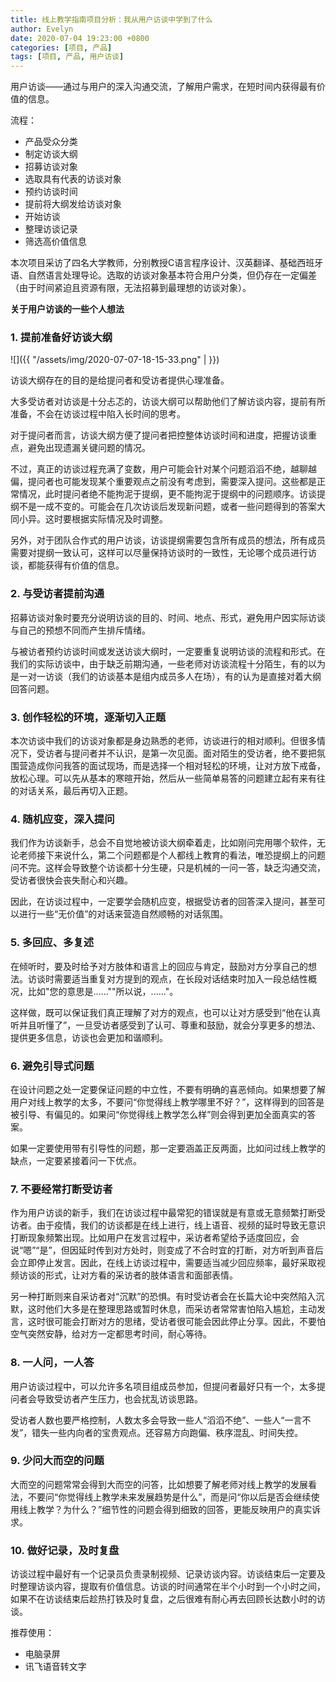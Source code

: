 ```yaml
---
title: 线上教学指南项目分析：我从用户访谈中学到了什么
author: Evelyn
date: 2020-07-04 19:23:00 +0800
categories: [项目, 产品]
tags: [项目, 产品, 用户访谈]
---
```

用户访谈——通过与用户的深入沟通交流，了解用户需求，在短时间内获得最有价值的信息。

流程： 
- 产品受众分类
- 制定访谈大纲
- 招募访谈对象
- 选取具有代表的访谈对象
- 预约访谈时间
- 提前将大纲发给访谈对象
- 开始访谈
- 整理访谈记录
- 筛选高价值信息

本次项目采访了四名大学教师，分别教授C语言程序设计、汉英翻译、基础西班牙语、自然语言处理导论。选取的访谈对象基本符合用户分类，但仍存在一定偏差（由于时间紧迫且资源有限，无法招募到最理想的访谈对象）。

**关于用户访谈的一些个人想法**

### 1. 提前准备好访谈大纲

![]({{ "/assets/img/2020-07-07-18-15-33.png" |  }})

访谈大纲存在的目的是给提问者和受访者提供心理准备。

大多受访者对访谈是十分忐忑的，访谈大纲可以帮助他们了解访谈内容，提前有所准备，不会在访谈过程中陷入长时间的思考。

对于提问者而言，访谈大纲方便了提问者把控整体访谈时间和进度，把握访谈重点，避免出现遗漏关键问题的情况。

不过，真正的访谈过程充满了变数，用户可能会针对某个问题滔滔不绝，越聊越偏，提问者也可能发现某个重要观点之前没有考虑到，需要深入提问。这些都是正常情况，此时提问者绝不能拘泥于提纲，更不能拘泥于提纲中的问题顺序。访谈提纲不是一成不变的。可能会在几次访谈后发现新问题，或者一些问题得到的答案大同小异。这时要根据实际情况及时调整。

另外，对于团队合作式的用户访谈，访谈提纲需要包含所有成员的想法，所有成员需要对提纲一致认可，这样可以尽量保持访谈时的一致性，无论哪个成员进行访谈，都能获得有价值的信息。

### 2. 与受访者提前沟通

招募访谈对象时要充分说明访谈的目的、时间、地点、形式，避免用户因实际访谈与自己的预想不同而产生排斥情绪。

与被访者预约访谈时间或发送访谈大纲时，一定要重复说明访谈的流程和形式。在我们的实际访谈中，由于缺乏前期沟通，一些老师对访谈流程十分陌生，有的以为是一对一访谈（我们的访谈基本是组内成员多人在场），有的认为是直接对着大纲回答问题。

### 3. 创作轻松的环境，逐渐切入正题

本次访谈中我们的访谈对象都是身边熟悉的老师，访谈进行的相对顺利。但很多情况下，受访者与提问者并不认识，是第一次见面。面对陌生的受访者，绝不要把氛围营造成你问我答的面试现场，而是选择一个相对轻松的环境，让对方放下戒备，放松心理。可以先从基本的寒暄开始，然后从一些简单易答的问题建立起有来有往的对话关系，最后再切入正题。

### 4. 随机应变，深入提问

我们作为访谈新手，总会不自觉地被访谈大纲牵着走，比如刚问完用哪个软件，无论老师接下来说什么，第二个问题都是个人都线上教育的看法，唯恐提纲上的问题问不完。这样会导致整个访谈都十分生硬，只是机械的一问一答，缺乏沟通交流，受访者很快会丧失耐心和兴趣。

因此，在访谈过程中，一定要学会随机应变，根据受访者的回答深入提问，甚至可以进行一些“无价值”的对话来营造自然顺畅的对话氛围。

### 5. 多回应、多复述

在倾听时，要及时给予对方肢体和语言上的回应与肯定，鼓励对方分享自己的想法。访谈时需要适当重复对方提到的观点，在长段对话结束时加入一段总结性概况，比如"您的意思是......""所以说，......"。

这样做，既可以保证我们真正理解了对方的观点，也可以让对方感受到“他在认真听并且听懂了”，一旦受访者感受到了认可、尊重和鼓励，就会分享更多的想法、提供更多信息，访谈也会更加和谐顺利。

### 6. 避免引导式问题

在设计问题之处一定要保证问题的中立性，不要有明确的喜恶倾向。如果想要了解用户对线上教学的太多，不要问“你觉得线上教学哪里不好？”，这样得到的回答是被引导、有偏见的。如果问“你觉得线上教学怎么样”则会得到更加全面真实的答案。

如果一定要使用带有引导性的问题，那一定要涵盖正反两面，比如问过线上教学的缺点，一定要紧接着问一下优点。

### 7. 不要经常打断受访者

作为用户访谈的新手，我们在访谈过程中最常犯的错误就是有意或无意频繁打断受访者。由于疫情，我们的访谈都是在线上进行，线上语音、视频的延时导致无意识打断现象频繁出现。比如用户在发言过程中，采访者希望给予适度回应，会说“嗯”“是”，但因延时传到对方处时，则变成了不合时宜的打断，对方听到声音后会立即停止发言。因此，在线上访谈过程中，需要适当减少回应频率，最好采取视频访谈的形式，让对方看的采访者的肢体语言和面部表情。

另一种打断则来自采访者对“沉默”的恐惧。有时受访者会在长篇大论中突然陷入沉默，这时他们大多是在整理思路或暂时休息，而采访者常常害怕陷入尴尬，主动发言，这时很可能会打断对方的思绪，受访者很可能会因此停止分享。因此，不要怕空气突然安静，给对方一定都思考时间，耐心等待。

### 8. 一人问，一人答

用户访谈过程中，可以允许多名项目组成员参加，但提问者最好只有一个，太多提问者会导致受访者产生压力，也会扰乱访谈思路。

受访者人数也要严格控制，人数太多会导致一些人“滔滔不绝”、一些人“一言不发”，错失一些内向者的宝贵观点。还容易方向跑偏、秩序混乱、时间失控。

### 9. 少问大而空的问题

大而空的问题常常会得到大而空的问答，比如想要了解老师对线上教学的发展看法，不要问“你觉得线上教学未来发展趋势是什么”，而是问“你以后是否会继续使用线上教学？为什么？”细节性的问题会得到细致的回答，更能反映用户的真实诉求。

### 10. 做好记录，及时复盘

访谈过程中最好有一个记录员负责录制视频、记录访谈内容。访谈结束后一定要及时整理访谈内容，提取有价值信息。访谈的时间通常在半个小时到一个小时之间，如果不在访谈结束后趁热打铁及时复盘，之后很难有耐心再去回顾长达数小时的访谈。

推荐使用：
- 电脑录屏
- 讯飞语音转文字
  


